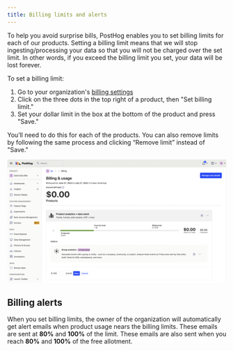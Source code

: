```yaml
---
title: Billing limits and alerts
---
```


To help you avoid surprise bills, PostHog enables you to set billing limits for each of our products. Setting a billing limit means that we will stop ingesting/processing your data so that you will not be charged over the set limit. In other words, if you exceed the billing limit you set, your data will be lost forever.

To set a billing limit:

1. Go to your organization's [billing settings](https://app.posthog.com/organization/billing)
2. Click on the three dots in the top right of a product, then "Set billing limit."
3. Set your dollar limit in the box at the bottom of the product and press "Save."

You’ll need to do this for each of the products. You can also remove limits by following the same process and clicking “Remove limit” instead of "Save."

![two types of cohorts: static and dynamic](../../images/docs/billing/alerts.png)

## Billing alerts

When you set billing limits, the owner of the organization will automatically get alert emails when product usage nears the billing limits. These emails are sent at **80%** and **100%** of the limit. These emails are also sent when you reach **80%** and **100%** of the free allotment.

